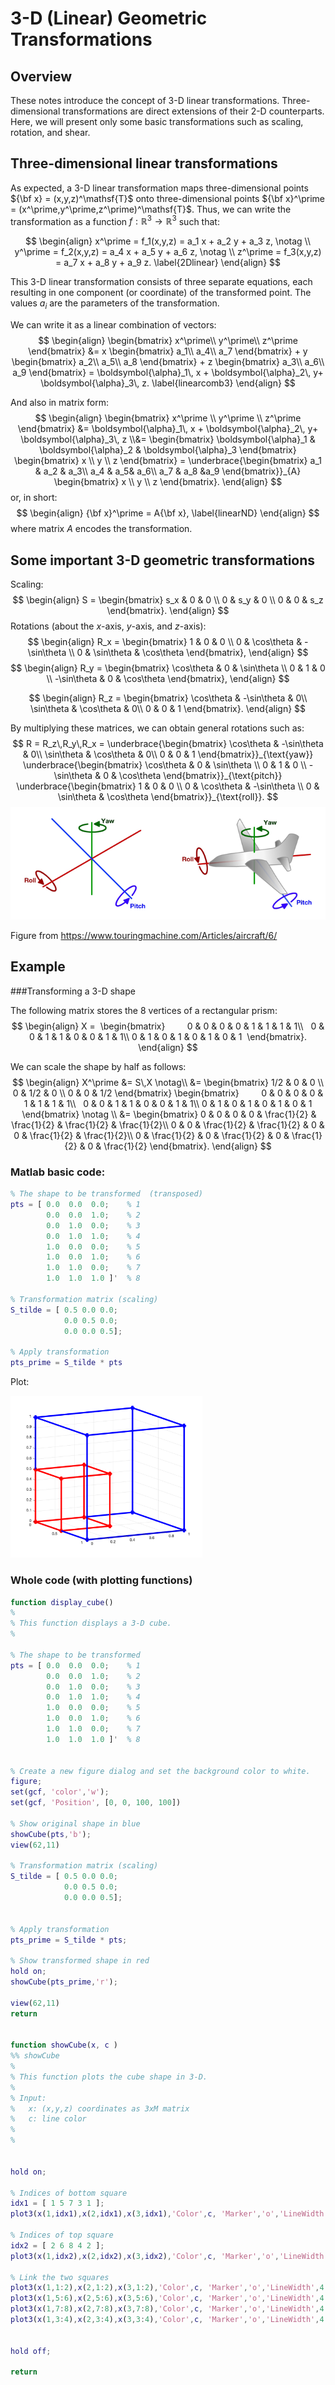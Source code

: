 # 3-D (Linear) Geometric Transformations



## Overview

These notes introduce the concept of 3-D linear transformations. Three-dimensional transformations are direct extensions of their 2-D counterparts. Here, we will present only some basic transformations such as scaling, rotation, and shear.  

## Three-dimensional linear transformations 

As expected, a 3-D linear transformation maps three-dimensional points ${\bf x} = (x,y,z)^\mathsf{T}$ onto three-dimensional points ${\bf x}^\prime = (x^\prime,y^\prime,z^\prime)^\mathsf{T}$. Thus, we can write the transformation as a function $f:\mathbb{R}^3 \rightarrow \mathbb{R}^3$ such that:

$$
\begin{align}
		x^\prime = f_1(x,y,z) = a_1 x + a_2 y + a_3 z, \notag \\
		y^\prime = f_2(x,y,z) = a_4 x + a_5 y + a_6 z, \notag \\
		z^\prime = f_3(x,y,z) = a_7 x + a_8 y + a_9 z.
		\label{2Dlinear}
\end{align}
$$

This 3-D linear transformation consists of three separate equations, each resulting in one component (or coordinate) of the transformed point. The values $a_i$ are the parameters of the transformation. 

We can write it as a linear combination of vectors: 
$$
\begin{align}
	\begin{bmatrix}
		x^\prime\\
		y^\prime\\
		z^\prime 
	\end{bmatrix}
  &= x
	\begin{bmatrix}
		a_1\\
		a_4\\
		a_7	
	\end{bmatrix}
	+ y
	\begin{bmatrix}
		a_2\\
		a_5\\
		a_8		
	\end{bmatrix}
	+ z
	\begin{bmatrix}
		a_3\\
		a_6\\
		a_9		
	\end{bmatrix} 
	= \boldsymbol{\alpha}_1\, x + \boldsymbol{\alpha}_2\, y+ \boldsymbol{\alpha}_3\, z. 
		\label{linearcomb3}
\end{align}
$$

And also in matrix form:
$$
\begin{align}
    \begin{bmatrix}    x^\prime \\    y^\prime \\       z^\prime   \end{bmatrix}   
    &=		\boldsymbol{\alpha}_1\, x + \boldsymbol{\alpha}_2\, y+ \boldsymbol{\alpha}_3\, z 
		\\&=
		\begin{bmatrix}
		\boldsymbol{\alpha}_1 & \boldsymbol{\alpha}_2 & \boldsymbol{\alpha}_3
	\end{bmatrix}	
	\begin{bmatrix}
		x \\
		y \\
		z
	\end{bmatrix}	 	
	=
	\underbrace{\begin{bmatrix}
		a_1 & a_2 & a_3\\
		a_4 & a_5& a_6\\
		a_7 & a_8 &a_9		
	\end{bmatrix}}_{A}
	\begin{bmatrix}
		x \\
		y \\
		z
	\end{bmatrix}.	
\end{align}
$$
or, in short:
$$
\begin{align}
	{\bf x}^\prime = A{\bf x},
	\label{linearND}
\end{align}
$$
where matrix $A$ encodes the transformation.

## Some important 3-D geometric transformations 

Scaling:
$$
\begin{align}
	S = 
	\begin{bmatrix}
		s_x & 0 & 0 \\
		0 & s_y & 0 \\
		0 &   0 & s_z
	\end{bmatrix}. 
\end{align}
$$
Rotations (about the $x$-axis, $y$-axis, and $z$-axis):
$$
\begin{align}
	R_x = 
	\begin{bmatrix}
	    1 &           0 &           0 \\
		  0 &  \cos\theta & -\sin\theta \\
		  0 &  \sin\theta &  \cos\theta 
	\end{bmatrix},
\end{align}
$$
$$
\begin{align}
	R_y = 
	\begin{bmatrix}
	    \cos\theta &           0 &  \sin\theta \\
		  0          &           1 &           0 \\
		 -\sin\theta &           0 &  \cos\theta 
	\end{bmatrix},
\end{align}
$$

$$
\begin{align}
	R_z = 
	\begin{bmatrix}
		  \cos\theta & -\sin\theta & 0\\
		  \sin\theta &  \cos\theta & 0\\
	             0 &           0 & 1
	\end{bmatrix}.
\end{align}
$$

By multiplying these matrices, we can obtain general rotations such as: 
$$
R = R_z\,R_y\,R_x = 
  \underbrace{\begin{bmatrix}
		  \cos\theta & -\sin\theta & 0\\
		  \sin\theta &  \cos\theta & 0\\
	             0 &           0 & 1
	\end{bmatrix}}_{\text{yaw}}
	\underbrace{\begin{bmatrix}
	    \cos\theta &           0 &  \sin\theta \\
		  0          &           1 &           0 \\
		 -\sin\theta &           0 &  \cos\theta 
	\end{bmatrix}}_{\text{pitch}}
 	\underbrace{\begin{bmatrix}
	    1 &           0 &           0 \\
		  0 &  \cos\theta & -\sin\theta \\
		  0 &  \sin\theta &  \cos\theta 
	\end{bmatrix}}_{\text{roll}}.
$$
![Pitch Roll and Yaw](PitchRollYaw.png)

Figure from https://www.touringmachine.com/Articles/aircraft/6/

## Example 

###Transforming a 3-D shape 

The following matrix stores the 8 vertices of a rectangular prism:
$$
\begin{align} 
  X = 
  \begin{bmatrix}      
  	0 & 0 & 0 & 0 & 1 & 1 & 1 & 1\\
  	0 & 0 & 1 & 1 & 0 & 0 & 1 & 1\\
    0 & 1 & 0 & 1 & 0 & 1 & 0 & 1
  \end{bmatrix}.   
\end{align}
$$

We can scale the shape by half as follows:
$$
\begin{align}
	X^\prime &= S\,X \notag\\
	&= 
	\begin{bmatrix}
		1/2 & 0 & 0 \\
		0 & 1/2 & 0 \\
		0 &   0 & 1/2
	\end{bmatrix} 
  \begin{bmatrix}      
  	0 & 0 & 0 & 0 & 1 & 1 & 1 & 1\\
  	0 & 0 & 1 & 1 & 0 & 0 & 1 & 1\\
    0 & 1 & 0 & 1 & 0 & 1 & 0 & 1
  \end{bmatrix}   
\notag \\
	&=
\begin{bmatrix}
0 & 0 & 0 & 0 & \frac{1}{2} & \frac{1}{2} & \frac{1}{2} & \frac{1}{2}\\ 0 & 0 & \frac{1}{2} & \frac{1}{2} & 0 & 0 & \frac{1}{2} & \frac{1}{2}\\ 0 & \frac{1}{2} & 0 & \frac{1}{2} & 0 & \frac{1}{2} & 0 & \frac{1}{2}
\end{bmatrix}.
\end{align}
$$

### Matlab basic code:

```matlab
% The shape to be transformed  (transposed)
pts = [ 0.0  0.0  0.0;    % 1
        0.0  0.0  1.0;    % 2
        0.0  1.0  0.0;    % 3
        0.0  1.0  1.0;    % 4
        1.0  0.0  0.0;    % 5
        1.0  0.0  1.0;    % 6
        1.0  1.0  0.0;    % 7
        1.0  1.0  1.0 ]'  % 8 
    
% Transformation matrix (scaling)
S_tilde = [ 0.5 0.0 0.0;
            0.0 0.5 0.0;
            0.0 0.0 0.5];     
        
% Apply transformation 
pts_prime = S_tilde * pts
```

Plot: 

<img src="plot.png" alt="plot" style="zoom:30%;" />

### Whole code (with plotting functions)

```matlab
function display_cube()
%
% This function displays a 3-D cube. 
%

% The shape to be transformed  
pts = [ 0.0  0.0  0.0;    % 1
        0.0  0.0  1.0;    % 2
        0.0  1.0  0.0;    % 3
        0.0  1.0  1.0;    % 4
        1.0  0.0  0.0;    % 5
        1.0  0.0  1.0;    % 6
        1.0  1.0  0.0;    % 7
        1.0  1.0  1.0 ]'  % 8 

    
% Create a new figure dialog and set the background color to white.      
figure; 
set(gcf, 'color','w');     
set(gcf, 'Position', [0, 0, 100, 100])
    
% Show original shape in blue
showCube(pts,'b');  
view(62,11)  

% Transformation matrix (scaling)
S_tilde = [ 0.5 0.0 0.0;
            0.0 0.5 0.0;
            0.0 0.0 0.5]; 


% Apply transformation 
pts_prime = S_tilde * pts; 

% Show transformed shape in red
hold on;
showCube(pts_prime,'r');   

view(62,11)  
return 


function showCube(x, c )  
%% showCube 
%
% This function plots the cube shape in 3-D. 
%
% Input: 
%   x: (x,y,z) coordinates as 3xM matrix 
%   c: line color 
%
%


hold on;
    
% Indices of bottom square  
idx1 = [ 1 5 7 3 1 ];   
plot3(x(1,idx1),x(2,idx1),x(3,idx1),'Color',c, 'Marker','o','LineWidth',4);
  
% Indices of top square
idx2 = [ 2 6 8 4 2 ];   
plot3(x(1,idx2),x(2,idx2),x(3,idx2),'Color',c, 'Marker','o','LineWidth',4);
 
% Link the two squares
plot3(x(1,1:2),x(2,1:2),x(3,1:2),'Color',c, 'Marker','o','LineWidth',4, 'MarkerSize', 8, 'MarkerFaceColor','r');
plot3(x(1,5:6),x(2,5:6),x(3,5:6),'Color',c, 'Marker','o','LineWidth',4, 'MarkerSize', 8, 'MarkerFaceColor','r');
plot3(x(1,7:8),x(2,7:8),x(3,7:8),'Color',c, 'Marker','o','LineWidth',4, 'MarkerSize', 8, 'MarkerFaceColor','r');
plot3(x(1,3:4),x(2,3:4),x(3,3:4),'Color',c, 'Marker','o','LineWidth',4, 'MarkerSize', 8, 'MarkerFaceColor','r');


hold off; 

return 
```

